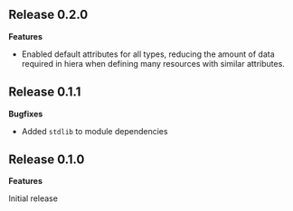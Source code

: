 ## Release 0.2.0

**Features**

- Enabled default attributes for all types, reducing the amount of data required
in hiera when defining many resources with similar attributes.

## Release 0.1.1

**Bugfixes**
- Added `stdlib` to module dependencies

## Release 0.1.0

**Features**

Initial release
